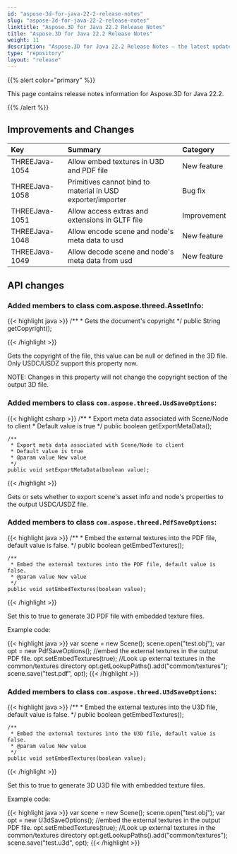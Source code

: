 ```yaml
---
id: "aspose-3d-for-java-22-2-release-notes"
slug: "aspose-3d-for-java-22-2-release-notes"
linktitle: "Aspose.3D for Java 22.2 Release Notes"
title: "Aspose.3D for Java 22.2 Release Notes"
weight: 11
description: "Aspose.3D for Java 22.2 Release Notes – the latest updates and fixes."
type: "repository"
layout: "release"
---
```


{{% alert color="primary" %}}

This page contains release notes information for Aspose.3D for Java 22.2.

{{% /alert %}}
## **Improvements and Changes**

|**Key**|**Summary**|**Category**|
| :- | :- | :- |
| THREEJava-1054 | Allow embed textures in U3D and PDF file | New feature |
| THREEJava-1058 | Primitives cannot bind to material in USD exporter/importer | Bug fix |
| THREEJava-1051 | Allow access extras and extensions in GLTF file | Improvement |
| THREEJava-1048 | Allow encode scene and node's meta data to usd | New feature |
| THREEJava-1049 | Allow decode scene and node's meta data from usd | New feature |

## API changes ##


### Added members to class com.aspose.threed.AssetInfo:

{{< highlight java >}}
    /**
     * Gets the document's copyright
     */
    public String getCopyright();

{{< /highlight >}}

Gets the copyright of the file, this value can be null or defined in the 3D file.
Only USDC/USDZ support this property now.

NOTE: Changes in this property will not change the copyright section of the output 3D file.


### Added members to class `com.aspose.threed.UsdSaveOptions`:

{{< highlight csharp >}}
    /**
     * Export meta data associated with Scene/Node to client
     * Default value is true
     */
    public boolean getExportMetaData();
    
    /**
     * Export meta data associated with Scene/Node to client
     * Default value is true
     * @param value New value
     */
    public void setExportMetaData(boolean value);

{{< /highlight >}}

Gets or sets whether to export scene's asset info and node's properties to the output USDC/USDZ file.



### Added members to class `com.aspose.threed.PdfSaveOptions`:

{{< highlight java >}}
    /**
     * Embed the external textures into the PDF file, default value is false.
     */
    public boolean getEmbedTextures();
    
    /**
     * Embed the external textures into the PDF file, default value is false.
     * @param value New value
     */
    public void setEmbedTextures(boolean value);
{{< /highlight >}}

Set this to true to generate 3D PDF file with embedded texture files.

Example code:

{{< highlight java >}}
        var scene = new Scene();
        scene.open("test.obj");
        var opt = new PdfSaveOptions();
        //embed the external textures in the output PDF file.
        opt.setEmbedTextures(true);
        //Look up external textures in the  common/textures directory
        opt.getLookupPaths().add("common/textures");
        scene.save("test.pdf", opt);
{{< /highlight >}}


### Added members to class `com.aspose.threed.U3dSaveOptions`:

{{< highlight java >}}
    /**
     * Embed the external textures into the U3D file, default value is false.
     */
    public boolean getEmbedTextures();
    
    /**
     * Embed the external textures into the U3D file, default value is false.
     * @param value New value
     */
    public void setEmbedTextures(boolean value);

{{< /highlight >}}

Set this to true to generate 3D U3D file with embedded texture files.

Example code:

{{< highlight java >}}
        var scene = new Scene();
        scene.open("test.obj");
        var opt = new U3dSaveOptions();
        //embed the external textures in the output PDF file.
        opt.setEmbedTextures(true);
        //Look up external textures in the  common/textures directory
        opt.getLookupPaths().add("common/textures");
        scene.save("test.u3d", opt);
{{< /highlight >}}



